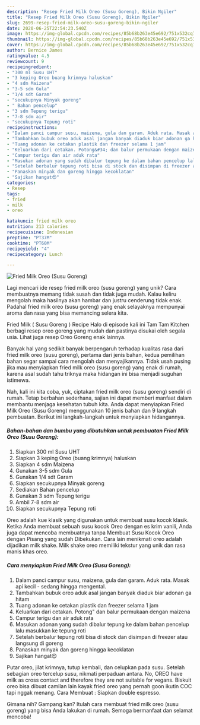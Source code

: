 ```yaml
---
description: "Resep Fried Milk Oreo (Susu Goreng), Bikin Ngiler"
title: "Resep Fried Milk Oreo (Susu Goreng), Bikin Ngiler"
slug: 2699-resep-fried-milk-oreo-susu-goreng-bikin-ngiler
date: 2020-06-25T22:54:23.540Z
image: https://img-global.cpcdn.com/recipes/85b68b263e45e692/751x532cq70/fried-milk-oreo-susu-goreng-foto-resep-utama.jpg
thumbnail: https://img-global.cpcdn.com/recipes/85b68b263e45e692/751x532cq70/fried-milk-oreo-susu-goreng-foto-resep-utama.jpg
cover: https://img-global.cpcdn.com/recipes/85b68b263e45e692/751x532cq70/fried-milk-oreo-susu-goreng-foto-resep-utama.jpg
author: Bernice James
ratingvalue: 4.5
reviewcount: 9
recipeingredient:
- "300 ml Susu UHT"
- "3 keping Oreo buang krimnya haluskan"
- "4 sdm Maizena"
- "3-5 sdm Gula"
- "1/4 sdt Garam"
- "secukupnya Minyak goreng"
- " Bahan pencelup"
- "3 sdm Tepung terigu"
- "7-8 sdm air"
- "secukupnya Tepung roti"
recipeinstructions:
- "Dalam panci campur susu, maizena, gula dan garam. Aduk rata. Masak api kecil - sedang hingga mengental."
- "Tambahkan bubuk oreo aduk asal jangan banyak diaduk biar adonan ga hitam"
- "Tuang adonan ke cetakan plastik dan freezer selama 1 jam"
- "Keluarkan dari cetakan. Potong&#34; dan balur permukaan dengan maizena"
- "Campur terigu dan air aduk rata"
- "Masukan adonan yang sudah dibalur tepung ke dalam bahan pencelup lalu masukkan ke tepung roti"
- "Setelah berbalur tepung roti bisa di stock dan disimpan di freezer atau langsung di goreng"
- "Panaskan minyak dan goreng hingga kecoklatan"
- "Sajikan hangat😍"
categories:
- Resep
tags:
- fried
- milk
- oreo

katakunci: fried milk oreo 
nutrition: 213 calories
recipecuisine: Indonesian
preptime: "PT37M"
cooktime: "PT60M"
recipeyield: "4"
recipecategory: Lunch

---
```



![Fried Milk Oreo (Susu Goreng)](https://img-global.cpcdn.com/recipes/85b68b263e45e692/751x532cq70/fried-milk-oreo-susu-goreng-foto-resep-utama.jpg)

Lagi mencari ide resep fried milk oreo (susu goreng) yang unik? Cara membuatnya memang tidak susah dan tidak juga mudah. Kalau keliru mengolah maka hasilnya akan hambar dan justru cenderung tidak enak. Padahal fried milk oreo (susu goreng) yang enak selayaknya mempunyai aroma dan rasa yang bisa memancing selera kita.

Fried Milk ( Susu Goreng ) Recipe Halo di episode kali ini Tam Tam Kitchen berbagi resep oreo goreng yang mudah dan pastinya disukai oleh segala usia. Lihat juga resep Oreo Goreng enak lainnya.

Banyak hal yang sedikit banyak berpengaruh terhadap kualitas rasa dari fried milk oreo (susu goreng), pertama dari jenis bahan, kedua pemilihan bahan segar sampai cara mengolah dan menyajikannya. Tidak usah pusing jika mau menyiapkan fried milk oreo (susu goreng) yang enak di rumah, karena asal sudah tahu triknya maka hidangan ini bisa menjadi suguhan istimewa.


Nah, kali ini kita coba, yuk, ciptakan fried milk oreo (susu goreng) sendiri di rumah. Tetap berbahan sederhana, sajian ini dapat memberi manfaat dalam membantu menjaga kesehatan tubuh kita. Anda dapat menyiapkan Fried Milk Oreo (Susu Goreng) menggunakan 10 jenis bahan dan 9 langkah pembuatan. Berikut ini langkah-langkah untuk menyiapkan hidangannya.

<!--inarticleads1-->

##### Bahan-bahan dan bumbu yang dibutuhkan untuk pembuatan Fried Milk Oreo (Susu Goreng):

1. Siapkan 300 ml Susu UHT
1. Siapkan 3 keping Oreo (buang krimnya) haluskan
1. Siapkan 4 sdm Maizena
1. Gunakan 3-5 sdm Gula
1. Gunakan 1/4 sdt Garam
1. Siapkan secukupnya Minyak goreng
1. Sediakan  Bahan pencelup
1. Gunakan 3 sdm Tepung terigu
1. Ambil 7-8 sdm air
1. Siapkan secukupnya Tepung roti


Oreo adalah kue klasik yang digunakan untuk membuat susu kocok klasik. Ketika Anda membuat sebuah susu kocok Oreo dengan es krim vanili, Anda juga dapat mencoba membuatnya tanpa Membuat Susu Kocok Oreo dengan Pisang yang sudah Dibekukan. Cara lain menikmati oreo adalah dijadikan milk shake. Milk shake oreo memiliki tekstur yang unik dan rasa manis khas oreo. 

<!--inarticleads2-->

##### Cara menyiapkan Fried Milk Oreo (Susu Goreng):

1. Dalam panci campur susu, maizena, gula dan garam. Aduk rata. Masak api kecil - sedang hingga mengental.
1. Tambahkan bubuk oreo aduk asal jangan banyak diaduk biar adonan ga hitam
1. Tuang adonan ke cetakan plastik dan freezer selama 1 jam
1. Keluarkan dari cetakan. Potong&#34; dan balur permukaan dengan maizena
1. Campur terigu dan air aduk rata
1. Masukan adonan yang sudah dibalur tepung ke dalam bahan pencelup lalu masukkan ke tepung roti
1. Setelah berbalur tepung roti bisa di stock dan disimpan di freezer atau langsung di goreng
1. Panaskan minyak dan goreng hingga kecoklatan
1. Sajikan hangat😍


Putar oreo, jilat krimnya, tutup kembali, dan celupkan pada susu. Setelah sebagian oreo tercelup susu, nikmati perpaduan antara. No, OREO have milk as cross contact and therefore they are not suitable for vegans. Biskuit oreo bisa dibuat camilan lain kayak fried oreo yang pernah goon ikutin COC tapi nggak menang. Cara Membuat : Siapkan double espresso. 

Gimana nih? Gampang kan? Itulah cara membuat fried milk oreo (susu goreng) yang bisa Anda lakukan di rumah. Semoga bermanfaat dan selamat mencoba!
